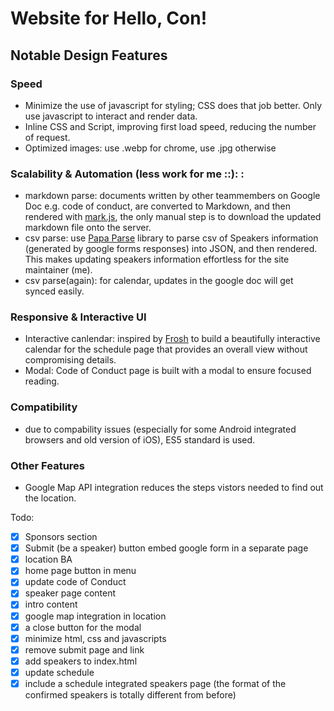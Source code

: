 # Website for Hello, Con!
## Notable Design Features
### Speed
- Minimize the use of javascript for styling; CSS does that job better. Only use javascript to interact and render data.
- Inline CSS and Script, improving first load speed, reducing the number of request.
- Optimized images: use .webp for chrome, use .jpg otherwise
### Scalability & Automation (less work for me ::): :
- markdown parse: documents written by other teammembers on Google Doc e.g. code of conduct, are converted to Markdown, and then rendered with [mark.js](https://github.com/chjj/marked), the only manual step is to download the updated markdown file onto the server.
- csv parse: use [Papa Parse](http://papaparse.com/) library to parse csv of Speakers information (generated by google forms responses) into JSON, and then rendered. This makes updating speakers information effortless for the site maintainer (me).
- csv parse(again): for calendar, updates in the google doc will get synced easily.
### Responsive & Interactive UI
- Interactive canlendar: inspired by [Frosh](https://www.orientation.skule.ca/) to build a beautifully interactive calendar for the schedule page that provides an overall view without compromising details.
- Modal: Code of Conduct page is built with a modal to ensure focused reading.

### Compatibility
- due to compability issues (especially for some Android integrated browsers and old version of iOS), ES5 standard is used.

### Other Features
- Google Map API integration reduces the steps vistors needed to find out the location.

Todo:

 - [x] Sponsors section
 - [x] Submit (be a speaker) button embed google form in a separate page
 - [x] location BA
 - [x] home page button in menu
 - [x] update code of Conduct
 - [x] speaker page content
 - [x] intro content
 - [x] google map integration in location
 - [x] a close button for the modal
 - [x] minimize html, css and javascripts
 - [x] remove submit page and link
 - [x] add speakers to index.html
 - [x] update schedule
 - [x] include a schedule integrated speakers page (the format of the confirmed speakers is totally different from before)